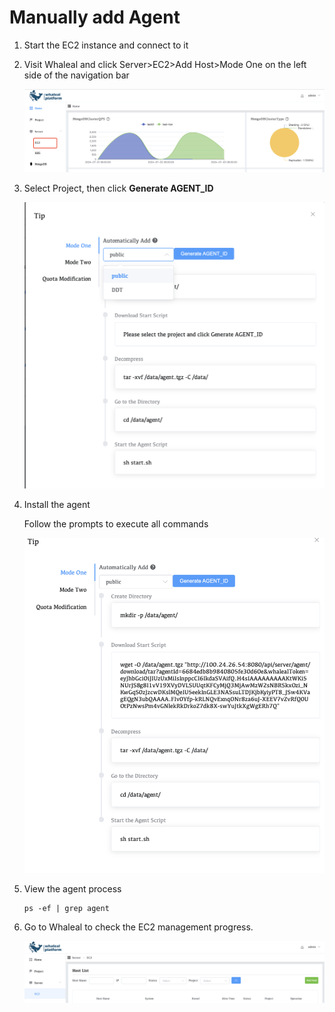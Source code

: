 # Manually add Agent

1. Start the EC2 instance and connect to it

2. Visit Whaleal and click Server>EC2>Add Host>Mode One on the left side of the navigation bar

     ![hostlist](../../../images/whaleal-platform/04-create-deployment/server-ec2.png)

3. Select Project, then click **Generate AGENT_ID**

     ![hostlist](../../../images/whaleal-platform/04-create-deployment/tip.png)

4. Install the agent

     Follow the prompts to execute all commands

     ![hostlist](../../../images/whaleal-platform/04-create-deployment/install-agent.png)

5. View the agent process

     ```
     ps -ef | grep agent
     ```

6. Go to Whaleal to check the EC2 management progress.

     ![hostlist](../../../images/whaleal-platform/04-create-deployment/hostlist.png)



